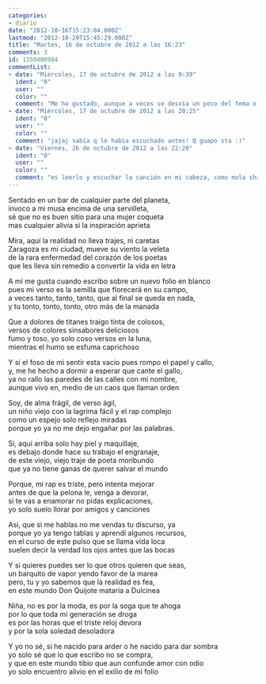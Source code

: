 ```yaml
---
categories:
- diario
date: "2012-10-16T15:23:04.000Z"
lastmod: "2012-10-29T15:45:29.000Z"
title: "Martes, 16 de octubre de 2012 a las 16:23"
comments: 3
id: 1350400984
commentList:
- date: "Miércoles, 17 de octubre de 2012 a las 9:39"
  ident: "0"
  user: ""
  color: ""
  comment: "Me ha gustado, aunque a veces se desvía un poco del tema o de lo que intenta transmitir. Pero está genial"
- date: "Miércoles, 17 de octubre de 2012 a las 20:25"
  ident: "0"
  user: ""
  color: ""
  comment: "jajaj sabía q lo habia escuchado antes! Q guapo sta :)"
- date: "Viernes, 26 de octubre de 2012 a las 22:20"
  ident: "0"
  user: ""
  color: ""
  comment: "es leerlo y escuchar la canción en mi cabeza, como mola sharif"
---
```


Sentado en un bar de cualquier parte del planeta,  
invoco a mi musa encima de una servilleta,  
sé que no es buen sitio para una mujer coqueta  
mas cualquier alivia si la inspiración aprieta  
  
Mira, aquí la realidad no lleva trajes, ni caretas  
Zaragoza es mi ciudad, mueve su viento la veleta  
de la rara enfermedad del corazón de los poetas  
que les lleva sin remedio a convertir la vida en letra  
  
A mí me gusta cuando escribo sobre un nuevo folio en blanco  
pues mi verso es la semilla que florecerá en su campo,  
a veces tanto, tanto, tanto, que al final se queda en nada,  
y tu tonto, tonto, tonto, otro más de la manada  
  
Que a dolores de titanes traigo tinta de colosos,  
versos de colores sinsabores deliciosos  
fumo y toso, yo solo coso versos en la luna,  
mientras el humo se esfuma caprichoso  
  
Y si el foso de mi sentir esta vacio pues rompo el papel y callo,  
y, me he hecho a dormir a esperar que cante el gallo,  
ya no rallo las paredes de las calles con mi nombre,  
aunque vivo en, medio de un caos que llaman orden  
  
Soy, de alma frágil, de verso ágil,  
un niño viejo con la lagrima fácil y el rap complejo  
como un espejo solo reflejo miradas  
porque yo ya no me dejo engañar por las palabras.  
  
Si, aquí arriba solo hay piel y maquillaje,  
es debajo donde hace su trabajo el engranaje,  
de este viejo, viejo traje de poeta moribundo  
que ya no tiene ganas de querer salvar el mundo  
  
Porque, mi rap es triste, pero intenta mejorar  
antes de que la pelona le, venga a devorar,  
si te vas a enamorar no pidas explicaciones,  
yo solo suelo llorar por amigos y canciones  
  
Así, que si me hablas no me vendas tu discurso, ya  
porque yo ya tengo tablas y aprendí algunos recursos,  
en el curso de este pulso que se llama vida loca  
suelen decir la verdad los ojos antes que las bocas  
  
Y si quieres puedes ser lo que otros quieren que seas,  
un barquito de vapor yendo favor de la marea  
pero, tu y yo sabemos que la realidad es fea,  
en este mundo Don Quijote mataría a Dulcinea  
  
Niña, no es por la moda, es por la soga que te ahoga  
por lo que toda mi generación se droga  
es por las horas que el triste reloj devora  
y por la sola soledad desoladora  
  
Y yo no sé, si he nacido para arder o he nacido para dar sombra  
yo solo sé que lo que escribo no se compra,  
y que en este mundo tibio que aun confunde amor con odio  
yo solo encuentro alivio en el exilio de mi folio